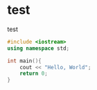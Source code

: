 # test
test

```cpp
#include <iostream>
using namespace std;

int main(){
    cout << "Hello, World";
    return 0;
}
```